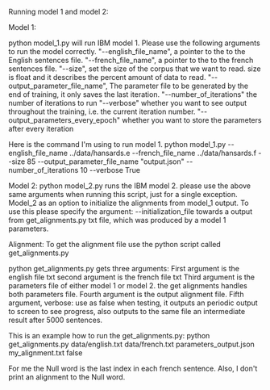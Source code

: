 Running model 1 and model 2:

Model 1: 

python model_1.py will run IBM model 1. Please use the following arguments to run the model correctly.
"--english_file_name", a pointer to the to the English sentences file.
"--french_file_name", a pointer to the to the french sentences file.
"--size", set the size of the corpus that we want to read. size is float and it describes the percent amount of data to read.
"--output_parameter_file_name", The parameter file to be generated by the end of training, it only saves the last iteration.
"--number_of_iterations" the number of iterations to run
"--verbose" whether you want to see output throughout the training, i.e. the current iteration number. 
"--output_parameters_every_epoch" whether you want to store the parameters after every iteration

Here is the command I'm using to run model 1. 
python model_1.py --english_file_name ../data/hansards.e
 --french_file_name ../data/hansards.f --size 85 --output_parameter_file_name "output.json" --number_of_iterations 10 
 --verbose True


Model 2:
python model_2.py runs the IBM model 2. 
please use the above same arguments when running this script, just for a single exception.
Model_2 as an option to initialize the alignments from model_1 output.
To use this please specify the argument: --initialization_file towards a output from get_alignments.py txt file, 
which was produced by a model 1 parameters. 



Alignment:
To get the alignment file use the python script called get_alignments.py 

python get_alignments.py gets three arguments: 
First argument is the english file txt
second argument is the french file txt 
Third argument is the parameters file of either model 1 or model 2. the get alignments handles both parameters file.
Fourth argument is the output alignment file.
Fifth argument, verbose: use as false when testing, it outputs an periodic output to screen to see progress, also outputs to the same file an intermediate result after 5000 sentences.

This is an example how to run the get_alignments.py:
python get_alignments.py data/english.txt data/french.txt parameters_output.json my_alignment.txt false 





For me the Null word is the last index in each french sentence. 
Also, I don't print an alignment to the Null word. 

